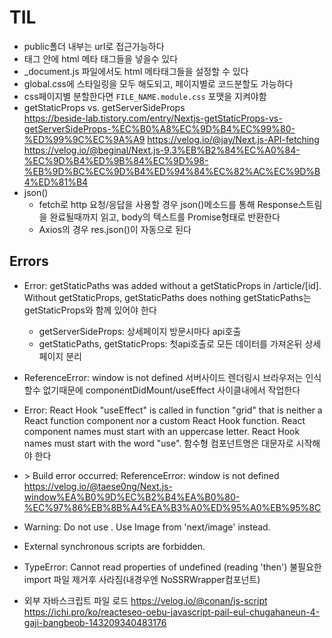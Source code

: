 # TIL

- public폴더 내부는 url로 접근가능하다
- <Head> 태그 안에 html 메타 태그들을 넣을수 있다
- _document.js 파일에서도 html 메타태그들을 설정할 수 있다
- global.css에 스타일링을 모두 해도되고, 페이지별로 코드분할도 가능하다 
- css페이지별 분할한다면 `FILE_NAME.module.css` 포맷을 지켜야함
- getStaticProps vs. getServerSideProps  
    https://beside-lab.tistory.com/entry/Nextjs-getStaticProps-vs-getServerSideProps-%EC%B0%A8%EC%9D%B4%EC%99%80-%ED%99%9C%EC%9A%A9
    https://velog.io/@jay/Next.js-API-fetching
    https://velog.io/@beginal/Next.js-9.3%EB%B2%84%EC%A0%84-%EC%9D%B4%ED%9B%84%EC%9D%98-%EB%9D%BC%EC%9D%B4%ED%94%84%EC%82%AC%EC%9D%B4%ED%81%B4
- json()
    - fetch로 http 요청/응답을 사용할 경우 json()메소드를 통해 Response스트림을 완료될때까지 읽고, body의 텍스트를 Promise형태로 반환한다
    - Axios의 경우 res.json()이 자동으로 된다

## Errors
- Error: getStaticPaths was added without a getStaticProps in /article/[id]. Without getStaticProps, getStaticPaths does nothing
    getStaticPaths는 getStaticProps와 함께 있어야 한다
    - getServerSideProps: 상세페이지 방문시마다 api호출
    - getStaticPaths, getStaticProps: 첫api호출로 모든 데이터를 가져온뒤 상세페이지 분리
- ReferenceError: window is not defined
    서버사이드 렌더링시 브라우저는 인식할수 없기때문에 componentDidMount/useEffect 사이클내에서 작업한다
- Error: React Hook "useEffect" is called in function "grid" that is neither a React function component nor a custom React Hook function. React component names must start with an uppercase letter. React Hook names must start with the word "use".
    함수형 컴포넌트명은 대문자로 시작해야 한다

- \> Build error occurred: ReferenceError: window is not defined  
    https://velog.io/@taese0ng/Next.js-window%EA%B0%9D%EC%B2%B4%EA%B0%80-%EC%97%86%EB%8B%A4%EA%B3%A0%ED%95%A0%EB%95%8C
    
- Warning: Do not use <img>. Use Image from 'next/image' instead.
- External synchronous scripts are forbidden.
- TypeError: Cannot read properties of undefined (reading 'then')
    불필요한 import 파일 제거후 사라짐(내경우엔 NoSSRWrapper컴포넌트)
- 외부 자바스크립트 파일 로드
    https://velog.io/@conan/js-script
    https://ichi.pro/ko/reacteseo-oebu-javascript-pail-eul-chugahaneun-4-gaji-bangbeob-143209340483176